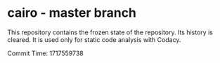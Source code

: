 # cairo - master branch

This repository contains the frozen state of the repository.
Its history is cleared. It is used only for static code
analysis with Codacy.

Commit Time: 1717559738